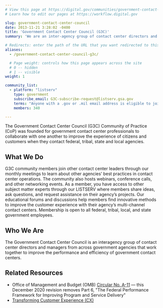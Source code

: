 ```yaml
---
# View this page at https://digital.gov/communities/government-contact-center-council
# Learn how to edit our pages at https://workflow.digital.gov

slug: government-contact-center-council
date: 2013-11-21 3:28:02 -0400
title: 'Government Contact Center Council (G3C)'
summary: 'We are an inter-agency group of contact center directors and managers with over 200 members across 55 federal, state and local government agencies.'

# Redirects: enter the path of the URL that you want redirected to this page
aliases:
  - /government-contact-center-council-g3c/

  # Page weight: controls how this page appears across the site
  # 0 -- hidden
  # 1 -- visible
weight: 1

community_list:
  - platform: "listserv"
    type: government
    subscribe_email: G3C-subscribe-request@listserv.gsa.gov
    terms: "Anyone with a .gov or .mil email address is eligible to join."
    members: 340

---
```


The Government Contact Center Council (G3C) Community of Practice (CoP) was founded for government contact center professionals to collaborate with one another to improve the experience of citizens and customers when they contact federal, tribal, state and local agencies.

## What We Do

G3C community members join other contact center leaders through our monthly meetings to learn about other agencies’ best practices in contact center operations. The community also hosts webinars, conference calls, and other networking events. As a member, you have access to other subject matter experts through our LISTSERV where members share ideas, ask questions, and request assistance on their agency’s projects. Our educational forums and discussions help members find innovative methods to improve the customer experience with their agency’s multi-channel contact centers. Membership is open to all federal, tribal, local, and state government employees.

## Who We Are

The Government Contact Center Council is an interagency group of contact center directors and managers from across government agencies that work together to improve the performance and efficiency of government contact centers.

## Related Resources

* Office of Management and Budget (OMB) [Circular No. A-11](https://www.whitehouse.gov/wp-content/uploads/2018/06/a11.pdf) — this December 2020 revision removes Part 6, "The Federal Performance Framework for Improving Program and Service Delivery"
* [Transforming Customer Experience (CX)](https://www.performance.gov/cx/)

